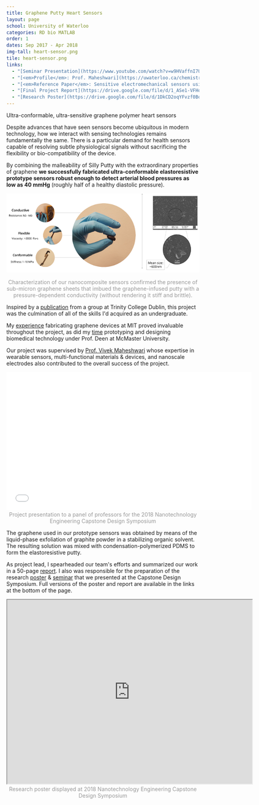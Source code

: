 ```yaml
---
title: Graphene Putty Heart Sensors
layout: page
school: University of Waterloo
categories: RD bio MATLAB
order: 1
dates: Sep 2017 - Apr 2018
img-tall: heart-sensor.png
tile: heart-sensor.png
links:
  - "[Seminar Presentation](https://www.youtube.com/watch?v=w9HVaffnI7U)"
  - "[<em>Profile</em>: Prof. Maheshwari](https://uwaterloo.ca/chemistry/people-profiles/vivek-maheshwari)"
  - "[<em>Reference Paper</em>: Sensitive electromechanical sensors using viscoelastic graphene-polymer nanocomposites](http://science.sciencemag.org/content/354/6317/1257)"
  - "[Final Project Report](https://drive.google.com/file/d/1_ASe1-VFHos_GEW2bCAP4BygaYnB7fmK/view)"
  - "[Research Poster](https://drive.google.com/file/d/1DkCD2oqYFvzf0BqwaTBsedLkBu5OIjoM/view?usp=sharing)"
---
```


<div class="intro uw">Ultra-conformable, ultra-sensitive graphene polymer heart sensors</div>

Despite advances that have seen sensors become ubiquitous in modern technology, how we interact with sensing technologies remains fundamentally the same. There is a particular demand for health sensors capable of resolving subtle physiological signals without sacrificing the flexibility or bio-compatibility of the device.

By combining the malleability of Silly Putty with the extraordinary properties of graphene <b>we successfully fabricated ultra-conformable elastoresistive prototype sensors robust enough to detect arterial blood pressures as low as 40 mmHg</b> (roughly half of a healthy diastolic pressure).

![Research Poster](images/sensor.png)
<div style="color:#999;text-align: center;">Characterization of our nanocomposite sensors confirmed the presence of sub-micron graphene sheets that imbued the graphene-infused putty with a pressure-dependent conductivity (without rendering it stiff and brittle).</div>

Inspired by a <a href="http://science.sciencemag.org/content/354/6317/1257">publication</a> from a group at Trinity College Dublin, this project was the culmination of all of the skills I'd acquired as an undergraduate. 

My <a href="/graphene">experience</a> fabricating graphene devices at MIT proved invaluable throughout the project, as did my <a href="/ecg">time</a> prototyping and designing biomedical technology under Prof. Deen at McMaster University. 

Our project was supervised by <a href="https://uwaterloo.ca/chemistry/people-profiles/vivek-maheshwari">Prof. Vivek Maheshwari</a> whose expertise in wearable sensors, multi-functional materials & devices, and nanoscale electrodes also contributed to the overall success of the project.

<iframe width="640" height="360" src="//www.youtube-nocookie.com/embed/w9HVaffnI7U?rel=0&showinfo=0" frameborder="0" allowfullscreen></iframe>
<div style="color:#999;text-align: center;">Project presentation to a panel of professors for the 2018 Nanotechnology Engineering Capstone Design Symposium</div>

The graphene used in our prototype sensors was obtained by means of the liquid-phase exfoliation of graphite powder in a stabilizing organic solvent. The resulting solution was mixed with condensation-polymerized PDMS to form the elastoresistive putty.

As project lead, I spearheaded our team's efforts and summarized our work in a 50-page <a href="https://drive.google.com/file/d/1_ASe1-VFHos_GEW2bCAP4BygaYnB7fmK/view" >report</a>. I also was responsible for the preparation of the research <a href="https://drive.google.com/file/d/1DkCD2oqYFvzf0BqwaTBsedLkBu5OIjoM/view?usp=sharing">poster</a> & <a href="https://www.youtube.com/watch?v=w9HVaffnI7U">seminar</a> that we presented at the Capstone Design Symposium. Full versions of the poster and report are available in the links at the bottom of the page.

<iframe src="https://drive.google.com/file/d/1DkCD2oqYFvzf0BqwaTBsedLkBu5OIjoM/preview" width="640" height="480"></iframe>
<div style="color:#999;text-align: center;">Research poster displayed at 2018 Nanotechnology Engineering Capstone Design Symposium</div>